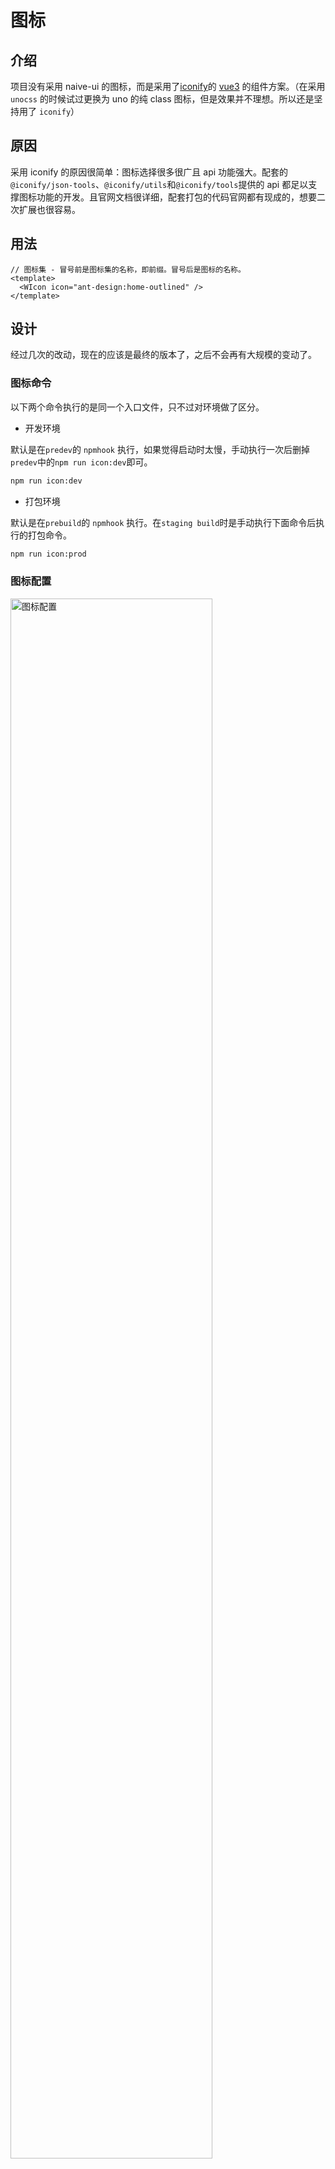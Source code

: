 # 图标

## 介绍

项目没有采用 naive-ui 的图标，而是采用了[iconify](https://iconify.design/)的 [vue3](https://docs.iconify.design/icon-components/vue/) 的组件方案。（在采用 `unocss` 的时候试过更换为 uno 的纯 class 图标，但是效果并不理想。所以还是坚持用了 `iconify`）

## 原因

采用 iconify 的原因很简单：图标选择很多很广且 api 功能强大。配套的`@iconify/json-tools`、`@iconify/utils`和`@iconify/tools`提供的 api 都足以支撑图标功能的开发。且官网文档很详细，配套打包的代码官网都有现成的，想要二次扩展也很容易。

## 用法

```vue
// 图标集 - 冒号前是图标集的名称，即前缀。冒号后是图标的名称。
<template>
  <WIcon icon="ant-design:home-outlined" />
</template>
```

## 设计

经过几次的改动，现在的应该是最终的版本了，之后不会再有大规模的变动了。

### 图标命令

以下两个命令执行的是同一个入口文件，只不过对环境做了区分。

- 开发环境

默认是在`predev`的 `npmhook` 执行，如果觉得启动时太慢，手动执行一次后删掉`predev`中的`npm run icon:dev`即可。

```bash
npm run icon:dev
```

- 打包环境

默认是在`prebuild`的 `npmhook` 执行。在`staging build`时是手动执行下面命令后执行的打包命令。

```bash
npm run icon:prod
```

### 图标配置

<div style="width: 100%;margin: 16px 0;">
  <img src="/images/icon/config.png" alt="图标配置" width="80%" height="auto" style="margin: 0 auto">
</div>

- `online` 布尔值 默认 false 是否采用在线方式打包

  - `true` 即不把图标打包到最后产物中，可以适量的减少打包体积（如果用的图标不多的话。图标用的多的，开启此选项打包体积会下降不少），在加载到图标时会通过 `iconify` 提供好的现成的`api`去请求用到的图标（`iconify` 这个 `api` 可以自定义配置，扩展配置性很强）。此情况需要给图标做加载效果，这也是前一段时间加上的（`skeleton` 加载效果）。此情况适用于可以连接外网的，且网络环境还不错的应用。

  - `false` 即会把图标打包到最后产物中，适用于在内网环境中的应用。生成图标体积会根据后一个配置项决定。

- `treeshake` 布尔值 默认 `true` 是否按需打包

  - `true` 即只打包项目中使用到的图标，推荐使用，可以很好的减小打包体积。（自定义图标也可以实现按需打包）具体使用的是`fast-glob`扫描 `src` 下的所有文件，利用一个图标的`pool`和正则去匹配项目中使用到的图标。

  - `false` 即不按需打包，不建议设置。如果在同时设置了`online`为 `false` 和`treeshake`为 `false` 会把图标集全量打包进产物中，打包体积会剧增（一般都是会增加 5~15M 左右，且会打进一个文件中，首屏加载速度会急剧变慢）。

- `list` 字符串数组 默认配置了 `6` 个图标集（`5` 个 `iconify` 的 + `1` 个自定义`svg`图标集）

  - 第一项常量是默认的自定义图标集`w-svg`

  - 后面的就是`iconify`提供好的`json`图标集，默认做了 5 个。如果想要添加新的内置图标集，去[这个文件夹](https://github.com/iconify/icon-sets/tree/master/json)里找想要的图标，赋值`json`的文件名然后添加到数组中，接着重新执行`npm run dev`即可。

  - 这个数组也是`图标选择器`的过滤分类数组

### 具体流程

图标打包入口文件

```ts
import { generateIconUsedBundle } from '../generate/icon-bundle'
import { generateIconDevBundle } from '../generate/icon-bundle-dev'
import { generateIconBundleImport } from '../generate/icon-import'
import { cleanArr, generateIconList } from '../generate/icon-list'
import { generateIconsUsed } from '../generate/icon-scan'
import { generateIconSvg } from '../generate/icon-svg'
import { IconBundleConfig } from './config';

(async () => {
  // 获取命令行中的参数，是dev还是prod
  const arg = process.argv.slice(-1)[0]

  // 这步是不论环境的都要执行的
  // 这一步主要是把`.svg`文件夹下的自定义图标打包成`iconify`格式的json，方便后续操作
  // 逻辑抓的是iconify的例子，稍微做了些修改
  // 最后输出的文件在`build/_generated/svg.json`
  await generateIconSvg()

  // 这步也是不论环境的都要执行的
  // 这步依赖于上一步，只有在上一步生成了svg.json后这步才会把自定义图标字符串写入文件
  // 这一步是利用fast-glob和图标配置中的list生成图标选择器的图标字符串数组
  // 逻辑是自己写的，很简单，读取node_modules下的iconify/json文件，加上前缀然后写入文件
  // 写入了两个文件，一个list一个list-pool文件
  // list文件后续可能重新写入，pool文件用作treeshake的扫描用
  await generateIconList()

  // 下面环境处理，不同环境需要做不同处理
  if (arg === 'dev') {
    // 开发环境下是从node_modules里引入的json，然后调用addCollection把图标添加进去
    // 逻辑是自己写的，可以看一下
    await generateIconDevBundle()
  }
  else {
    // 开启了按需加载图标
    if (IconBundleConfig.treeshake) {
      // 利用fast-glob扫描src下的所有vue/ts/tsx文件
      // 读取icon-list-pool和正则匹配筛选出用到的图标字符串
      // 重新写入到icon-list文件中，用于图标选择器
      await generateIconsUsed()

      // 如果是离线用法，需要把图标通过addCollection添加到iconify中
      // 在线使用的话，只需要上一步的图标字符串数组
      if (!IconBundleConfig.online) {
        // 逻辑是iconify文档中提供的离线打包
        // 打包示例提供了自定义svg、图标字符串和json文件的打包逻辑
        // 我只用到了图标字符串的打包逻辑
        // 稍微做了些改动，因为自定义的svg图标需要提供json路径
        await generateIconUsedBundle()
      }
    }
    else {
      // 没开启按需加载就需要把iconify图标集通量打包
      // 同样的逻辑，只不过没有了`generateIconsUsed`这步骤
      // 因为下面的这步操作全是依靠icon-list文件中的图标字符串做的处理
      await generateIconUsedBundle()
    }
  }

  // 这步始终都要执行
  // 这步是去读写`Icon/index.ts`文件
  // 目的是把addCollection这步操作引入到项目中
  // 开发环境下一定是需要引入的，要不就变成在线使用图标了（虽然也可以
  // 同时online配置也会影响写入操作，逻辑看下文件就行，不复杂
  await generateIconBundleImport(arg)

  cleanArr()
})()
```

## 图标集

在开发环境下会整体安装[@iconify/json](https://icon-sets.iconify.design/)，大约有 `100` 多 M。图标集数量将近 `100` 个。

如果想要添加新的图标集，则在[config.ts](https://github.com/Zhaocl1997/walnut-admin-client/blob/naive-ui/build/icon/src/config.ts)文件中的`list`属性添加想要的`图标集字符串`，然后执行重新执行`npm run dev`即可。

:::warning
`list`数组的第一项即自定义图标的前缀，不要轻易删除
:::

:::info
`图标集字符串`需要完全等于[这个](https://github.com/iconify/icon-sets/tree/master/json)文件夹下的文件名称，因为是根据这个去做的检索。
:::

## 图标选择器

图标选择器为项目二封的组件，一般来说只有在配置菜单时才用的到。设计思路也很简单，通过上面提到的`icon-list`文件中的`图标字符串`数组渲染图标，在`Icon/index.ts`下引入了`bundle`文件就是离线使用的方式，没引入就是在线使用的方式（根据图标字符串去做网络请求）。

同时图标选择器做了分页、搜索和按图标集过滤的强化，方便开发者使用。

## 自定义图标

项目的根目录下有个`.svg`的文件夹，这里是存放自定义图标的地方。（去阿里的 `iconfont` 或其他地方下载的 `svg` 图标可以直接扔到此文件夹下）

:::warning
目前只支持以 `svg` 文件形式的自定义图标（复制粘贴 `svg` 很麻烦，能下载成文件就下载成 `svg` 文件吧）
:::

:::warning
同时`.svg`文件夹下也不支持嵌套文件夹形式的图标，暂时只能平级扔到`.svg`文件夹下
:::

:::info
`svg` 的文件名就是使用时的图标名，尽量不要用中文名的 `svg` 文件
:::

:::info
这个文件夹下的内容不会打包到最终产物中，所以可以尽情的添加 `svg` 文件
:::

### 命令

在`.svg`文件夹下添加完 svg 文件后，重新执行`npm run dev`即可，图标处理的逻辑在`predev`中已做完处理。

### 原理

原理很简单，就是把 `svg` 文件转化成 `iconify` 的规则 `json` 格式，然后就把这个 `json` 文件对待为一个新的图标集。这样处理的话后续的打包逻辑就可以服用了，无需再重新写一套自定义 `svg` 的打包逻辑。

### 用法

```vue
// 自定义图标 - `w-svg`是默认的自定义图标前缀，冒号后为svg的文件名称
<template>
  <WIcon icon="w-svg:svg-sample-1" />
</template>
```

## 打包

图标打包的逻辑，我也是经过了两次大的改动才磨练出现在的版本。之前的版本在没有很好的设计思路下就做了出来，导致整个逻辑不清晰。现在逐渐熟悉了`iconify`后清晰的了解了整个流程，重新设计了现在的这版打包逻辑处理，同时做了自定义的配置项目和最小的对`src`下的文件的改动。

### 原理

图标打包的原理，一切都是基于`iconify`的`addCollection`api。`iconify`的`vue3`图标只有在执行了这个 `api` 的情况下才会是离线用法，如果没有调用这个`api`直接使用图标，`iconify`就会调用内置的`api`去做网络请求取回图标（上面也提到过，这个 api 是可以自定义搭建的，配置性很强）。

### 流程

上面的[具体流程](#具体流程)已经写的比较清楚了

## 离线用法(推荐)

离线用法即把配置中的`online`设置为`false`即可，剩下的交给打包逻辑即可。

同时建议开始`treeshake`，可以最大化的减小最终产物体积。

:::warning
不要同时把`online`和`treeshake`设置为`false`，这样会把图标配置中的 list 图标集全量打包，会急剧增加打包体积，这是没人想看到的。
:::

## 在线用法

- ~~所有 iconify 的图标都会走网络请求，图标在加载出来之前会有一小段留白，效果并不好~~

  ***

  现已添加了骨架框加载的效果，不会有不好的留白效果了

- ~~请求完的 iconify 图标默认会把 svg 内容存储到 `localStorage` 中，在图标量巨大的情况下这并不理想。且 `localStorage` 有 5m 的存储上限，这么搞维护性很差。~~

  ***

  ~~~`iconify` 提供了一个不把请求到的图标缓存到 storage 里的 api，这个也完全可以避免~~~

  新版iconify已经移除storage的API了

- 只需要将配置中的`online`设置为`true`，剩下就交给打包逻辑即可。在线使用，开不开启 `treeshake` 只会影响图标选择器中的图标数量，并不会影响最后产物的体积。
